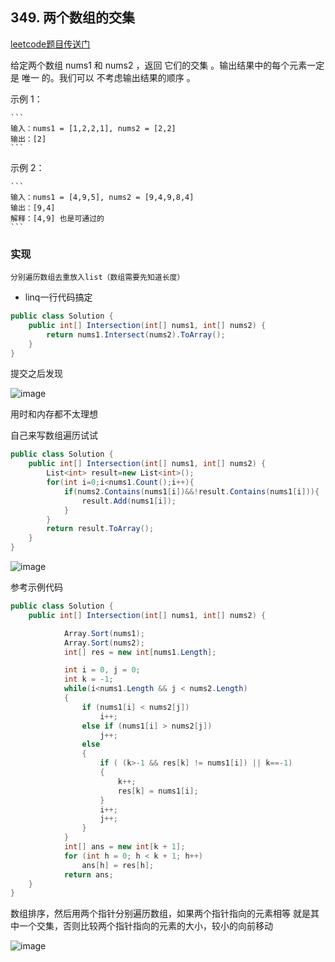 ## 349. 两个数组的交集

[leetcode题目传送门](https://leetcode.cn/problems/intersection-of-two-arrays/)



给定两个数组 nums1 和 nums2 ，返回 它们的交集 。输出结果中的每个元素一定是 唯一 的。我们可以 不考虑输出结果的顺序 。

示例 1：

    ```
    输入：nums1 = [1,2,2,1], nums2 = [2,2]
    输出：[2]
    ```

示例 2：

    ```
    输入：nums1 = [4,9,5], nums2 = [9,4,9,8,4]
    输出：[9,4]
    解释：[4,9] 也是可通过的
    ```


### 实现

    分别遍历数组去重放入list（数组需要先知道长度）

* linq一行代码搞定

```c#
public class Solution {
    public int[] Intersection(int[] nums1, int[] nums2) {
        return nums1.Intersect(nums2).ToArray();
    }
}
```

提交之后发现

![image](https://img2023.cnblogs.com/blog/999484/202303/999484-20230316212117618-2140947451.png)


用时和内存都不太理想

自己来写数组遍历试试

```c#
public class Solution {
    public int[] Intersection(int[] nums1, int[] nums2) {
        List<int> result=new List<int>();
        for(int i=0;i<nums1.Count();i++){
            if(nums2.Contains(nums1[i])&&!result.Contains(nums1[i])){
                result.Add(nums1[i]);
            }
        }
        return result.ToArray();
    }
}
```

![image](https://img2023.cnblogs.com/blog/999484/202303/999484-20230316215826996-1775076851.png)



参考示例代码


```c#
public class Solution {
    public int[] Intersection(int[] nums1, int[] nums2) {

            Array.Sort(nums1);
            Array.Sort(nums2);
            int[] res = new int[nums1.Length];

            int i = 0, j = 0;
            int k = -1;
            while(i<nums1.Length && j < nums2.Length)
            {
                if (nums1[i] < nums2[j])
                    i++;
                else if (nums1[i] > nums2[j])
                    j++;
                else
                {
                    if ( (k>-1 && res[k] != nums1[i]) || k==-1)
                    {
                        k++;
                        res[k] = nums1[i];
                    }
                    i++;
                    j++;
                }
            }
            int[] ans = new int[k + 1];
            for (int h = 0; h < k + 1; h++)
                ans[h] = res[h];
            return ans;
    }
}
```

数组排序，然后用两个指针分别遍历数组，如果两个指针指向的元素相等 就是其中一个交集，否则比较两个指针指向的元素的大小，较小的向前移动

![image](https://img2023.cnblogs.com/blog/999484/202303/999484-20230316231739964-1204062421.png)

